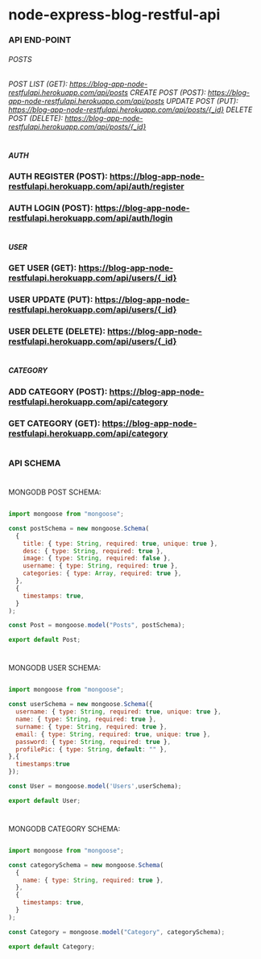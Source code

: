 # node-express-blog-restful-api

### API END-POINT

###### POSTS
 *POST LIST (GET): https://blog-app-node-restfulapi.herokuapp.com/api/posts
 CREATE POST (POST): https://blog-app-node-restfulapi.herokuapp.com/api/posts
 UPDATE POST (PUT): https://blog-app-node-restfulapi.herokuapp.com/api/posts/{_id}
 DELETE POST (DELETE): https://blog-app-node-restfulapi.herokuapp.com/api/posts/{_id}*
#
#
##### AUTH
### AUTH REGISTER (POST): https://blog-app-node-restfulapi.herokuapp.com/api/auth/register
### AUTH LOGIN (POST): https://blog-app-node-restfulapi.herokuapp.com/api/auth/login
#
#
##### USER
### GET USER (GET): https://blog-app-node-restfulapi.herokuapp.com/api/users/{_id}
### USER UPDATE (PUT): https://blog-app-node-restfulapi.herokuapp.com/api/users/{_id}
### USER DELETE (DELETE): https://blog-app-node-restfulapi.herokuapp.com/api/users/{_id}
#
#
##### CATEGORY
### ADD CATEGORY (POST): https://blog-app-node-restfulapi.herokuapp.com/api/category
### GET CATEGORY (GET): https://blog-app-node-restfulapi.herokuapp.com/api/category
#

### API SCHEMA
#
MONGODB POST SCHEMA:
```javascript

import mongoose from "mongoose";

const postSchema = new mongoose.Schema(
  {
    title: { type: String, required: true, unique: true },
    desc: { type: String, required: true },
    image: { type: String, required: false },
    username: { type: String, required: true },
    categories: { type: Array, required: true },
  },
  {
    timestamps: true,
  }
);

const Post = mongoose.model("Posts", postSchema);

export default Post;
```
#
MONGODB USER SCHEMA:
```javascript

import mongoose from "mongoose";

const userSchema = new mongoose.Schema({
  username: { type: String, required: true, unique: true },
  name: { type: String, required: true },
  surname: { type: String, required: true },
  email: { type: String, required: true, unique: true },
  password: { type: String, required: true },
  profilePic: { type: String, default: "" },
},{
  timestamps:true
});

const User = mongoose.model('Users',userSchema);

export default User;
```
#
MONGODB CATEGORY SCHEMA:
```javascript

import mongoose from "mongoose";

const categorySchema = new mongoose.Schema(
  {
    name: { type: String, required: true },
  },
  {
    timestamps: true,
  }
);

const Category = mongoose.model("Category", categorySchema);

export default Category;
```

